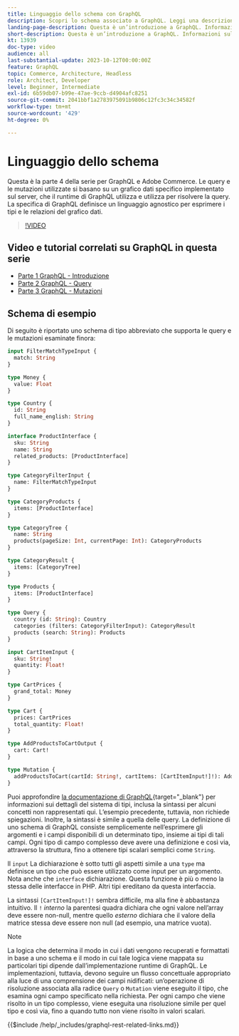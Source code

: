 ```yaml
---
title: Linguaggio dello schema con GraphQL
description: Scopri lo schema associato a GraphQL. Leggi una descrizione dello schema, insieme ad alcuni pattern e modi interessanti per leggere lo schema.
landing-page-description: Questa è un’introduzione a GraphQL. Informazioni sullo schema e come interpretare alcuni degli elementi
short-description: Questa è un’introduzione a GraphQL. Informazioni sullo schema e come interpretare alcuni degli elementi
kt: 13939
doc-type: video
audience: all
last-substantial-update: 2023-10-12T00:00:00Z
feature: GraphQL
topic: Commerce, Architecture, Headless
role: Architect, Developer
level: Beginner, Intermediate
exl-id: 6b59db07-b99e-47ae-9ccb-d4904afc8251
source-git-commit: 2041bbf1a2783975091b9806c12fc3c34c34582f
workflow-type: tm+mt
source-wordcount: '429'
ht-degree: 0%

---
```


# Linguaggio dello schema

Questa è la parte 4 della serie per GraphQL e Adobe Commerce. Le query e le mutazioni utilizzate si basano su un grafico dati specifico implementato sul server, che il runtime di GraphQL utilizza e utilizza per risolvere la query. La specifica di GraphQL definisce un linguaggio agnostico per esprimere i tipi e le relazioni del grafico dati.

>[!VIDEO](https://video.tv.adobe.com/v/3424123?learn=on)

## Video e tutorial correlati su GraphQL in questa serie

* [Parte 1 GraphQL - Introduzione](../graphql-rest/intro-graphql.md)
* [Parte 2 GraphQL - Query](../graphql-rest/graphql-queries.md)
* [Parte 3 GraphQL - Mutazioni](../graphql-rest/graphql-mutations.md)

## Schema di esempio

Di seguito è riportato uno schema di tipo abbreviato che supporta le query e le mutazioni esaminate finora:

```graphql
input FilterMatchTypeInput {
  match: String
}

type Money {
  value: Float
}

type Country {
  id: String
  full_name_english: String
}

interface ProductInterface {
  sku: String
  name: String
  related_products: [ProductInterface]
}

type CategoryFilterInput {
  name: FilterMatchTypeInput
}

type CategoryProducts {
  items: [ProductInterface]
}

type CategoryTree {
  name: String
  products(pageSize: Int, currentPage: Int): CategoryProducts
}

type CategoryResult {
  items: [CategoryTree]
}

type Products {
  items: [ProductInterface]
}

type Query {
  country (id: String): Country
  categories (filters: CategoryFilterInput): CategoryResult
  products (search: String): Products
}

input CartItemInput {
  sku: String!
  quantity: Float!
}

type CartPrices {
  grand_total: Money
}

type Cart {
  prices: CartPrices
  total_quantity: Float!
}

type AddProductsToCartOutput {
  cart: Cart!
}

type Mutation {
  addProductsToCart(cartId: String!, cartItems: [CartItemInput!]!): AddProductsToCartOutput
}
```

Puoi approfondire [la documentazione di GraphQL](https://graphql.org/learn/schema/){target="_blank"} per informazioni sui dettagli del sistema di tipi, inclusa la sintassi per alcuni concetti non rappresentati qui. L’esempio precedente, tuttavia, non richiede spiegazioni. Inoltre, la sintassi è simile a quella delle query. La definizione di uno schema di GraphQL consiste semplicemente nell’esprimere gli argomenti e i campi disponibili di un determinato tipo, insieme ai tipi di tali campi. Ogni tipo di campo complesso deve avere una definizione e così via, attraverso la struttura, fino a ottenere tipi scalari semplici come `String`.

Il `input` La dichiarazione è sotto tutti gli aspetti simile a una `type` ma definisce un tipo che può essere utilizzato come input per un argomento. Nota anche che `interface` dichiarazione. Questa funzione è più o meno la stessa delle interfacce in PHP. Altri tipi ereditano da questa interfaccia.

La sintassi `[CartItemInput!]!` sembra difficile, ma alla fine è abbastanza intuitivo. Il `!` _interno_ la parentesi quadra dichiara che ogni valore nell’array deve essere non-null, mentre quello _esterno_ dichiara che il valore della matrice stessa deve essere non null (ad esempio, una matrice vuota).

>[!NOTE]
>
>La logica che determina il modo in cui i dati vengono recuperati e formattati in base a uno schema e il modo in cui tale logica viene mappata su particolari tipi dipende dall’implementazione runtime di GraphQL. Le implementazioni, tuttavia, devono seguire un flusso concettuale appropriato alla luce di una comprensione dei campi nidificati: un’operazione di risoluzione associata alla radice `Query` o `Mutation` viene eseguito il tipo, che esamina ogni campo specificato nella richiesta. Per ogni campo che viene risolto in un tipo complesso, viene eseguita una risoluzione simile per quel tipo e così via, fino a quando tutto non viene risolto in valori scalari.

{{$include /help/_includes/graphql-rest-related-links.md}}
